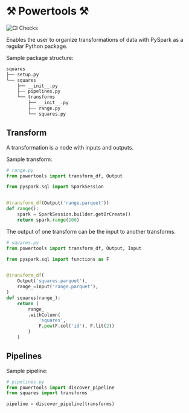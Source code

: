 # ⚒  Powertools ⚒
![CI Checks](https://github.com/laegsgaardTroels/Powertools/workflows/CI%20Checks/badge.svg?branch=master)

Enables the user to organize transformations of data with PySpark as a regular Python package.

Sample package structure:

```bash
squares
├── setup.py
└── squares
    ├── __init__.py
    ├── pipelines.py
    └── transforms
        ├── __init__.py
        ├── range.py
        └── squares.py
```

## Transform

A transformation is a node with inputs and outputs. 

Sample transform:

```python
# range.py
from powertools import transform_df, Output

from pyspark.sql import SparkSession


@transform_df(Output('range.parquet'))
def range():
    spark = SparkSession.builder.getOrCreate()
    return spark.range(100)
```

The output of one transform can be the input to another transforms.

```python
# squares.py
from powertools import transform_df, Output, Input

from pyspark.sql import functions as F


@transform_df(
    Output('squares.parquet'),
    range_=Input('range.parquet'),
)
def squares(range_):
    return (
        range_
        .withColumn(
            'squares',
            F.pow(F.col('id'), F.lit(2))
        )
    )
```

## Pipelines

Sample pipeline:

```python
# pipelines.py
from powertools import discover_pipeline
from squares import transforms

pipeline = discover_pipeline(transforms)
```
